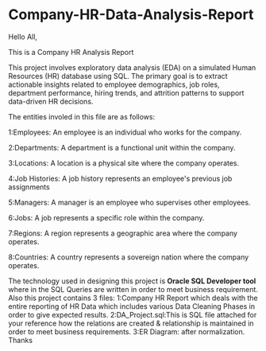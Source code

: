 # Company-HR-Data-Analysis-Report
Hello All,

This is a Company HR Analysis Report

This project involves exploratory data analysis (EDA) on a simulated Human Resources (HR) database using SQL. The primary goal is to extract actionable insights related to employee demographics, job roles, department performance, hiring trends, and attrition patterns to support data-driven HR decisions.

The entities involed in this file are as follows:

1:Employees: An employee is an individual who works for the company.

2:Departments: A department is a functional unit within the company.

3:Locations: A location is a physical site where the company operates.

4:Job Histories: A job history represents an employee's previous job assignments

5:Managers: A manager is an employee who supervises other employees.

6:Jobs: A job represents a specific role within the company.

7:Regions: A region represents a geographic area where the company operates.

8:Countries: A country represents a sovereign nation where the company operates.

The technology used in designing this project is **Oracle SQL Developer tool** where in the SQL Queries are written in order to meet business requirement.
Also this project contains 3 files:
1:Company HR Report which deals with the entire reporting of HR Data which includes various Data Cleaning Phases in order to give expected results.
2:DA_Project.sql:This is SQL file attached for your reference how the relations are created & relationship is maintained in order to meet business requirements.
3:ER Diagram: after normalization.
Thanks
